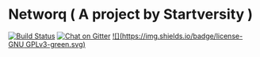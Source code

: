# Networq ( A project by Startversity )

[![Build Status](https://travis-ci.org/Startversity/networq.svg?branch=master)](https://travis-ci.org/Startversity/networq)
[![Chat on Gitter](https://badges.gitter.im/startversity/Lobby.svg)](https://gitter.im/startversity/Lobby)
[![](https://img.shields.io/badge/license-GNU GPLv3-green.svg)](https://www.tldrlegal.com/l/gpl-3.0)
